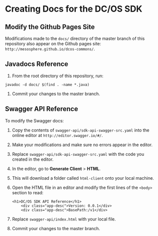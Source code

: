 # Creating Docs for the DC/OS SDK

## Modify the Github Pages Site

Modifications made to the `docs/` directory of the master branch of this repository also appear on the Github pages site: `http://mesosphere.github.io/dcos-commons/`.

## Javadocs Reference

1. From the root directory of this repository, run:

```
javadoc -d docs/ $(find . -name *.java)
```

1. Commit your changes to the master branch.

## Swagger API Reference

To modify the Swagger docs:

1. Copy the contents of `swagger-api/sdk-api-swagger-src.yaml` into the online editor at `http://editor.swagger.io/#/`.

1. Make your modifications and make sure no errors appear in the editor.

1. Replace `swagger-api/sdk-api-swagger-src.yaml` with the code you created in the editor.

1. In the editor, go to **Generate Client** > **HTML**.

1. This will download a folder called `html-client` onto your local machine.

1. Open the HTML file in an editor and modify the first lines of the `<body>` section to read:

    ```
    <h1>DC/OS SDK API Reference</h1>
        <div class="app-desc">Version: 0.0.1</div>
        <div class="app-desc">BasePath:/v1</div>
    ```

1. Replace `swagger-api/index.html` with your local file.

1. Commit your changes to the master branch.